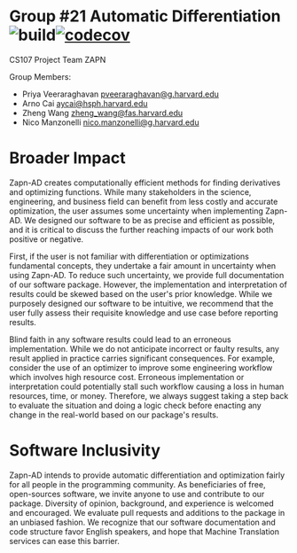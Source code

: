 # Group #21 Automatic Differentiation ![build](https://github.com/cs107-zapn/cs107-FinalProject/actions/workflows/github-actions-demo.yml/badge.svg?branch=final)[![codecov](https://codecov.io/gh/cs107-zapn/cs107-FinalProject/branch/final/graph/badge.svg?token=AZN0X1SRCU)](https://codecov.io/gh/cs107-zapn/cs107-FinalProject)
CS107 Project Team ZAPN

Group Members:
- Priya	Veeraraghavan	pveeraraghavan@g.harvard.edu
- Arno	Cai	aycai@hsph.harvard.edu
- Zheng	Wang	zheng_wang@fas.harvard.edu
- Nico	Manzonelli	nico.manzonelli@g.harvard.edu

# Broader Impact

Zapn-AD creates computationally efficient methods for finding derivatives and optimizing functions. While many stakeholders in the science, engineering, and business field can benefit from less costly and accurate optimization, the user assumes some uncertainty when implementing Zapn-AD. We designed our software to be as precise and efficient as possible, and it is critical to discuss the further reaching impacts of our work both positive or negative.

First, if the user is not familiar with differentiation or optimizations fundamental concepts, they undertake a fair amount in uncertainty when using Zapn-AD. To reduce such uncertainty, we provide full documentation of our software package. However, the implementation and interpretation of results could be skewed based on the user's prior knowledge. While we purposely designed our software to be intuitive, we recommend that the user fully assess their requisite knowledge and use case before reporting results. 

Blind faith in any software results could lead to an erroneous implementation. While we do not anticipate incorrect or faulty results, any result applied in practice carries significant consequences. For example, consider the use of an optimizer to improve some engineering workflow which involves high resource cost. Erroneous implementation or interpretation could potentially stall such workflow causing a loss in human resources, time, or money. Therefore, we always suggest taking a step back to evaluate the situation and doing a logic check before enacting any change in the real-world based on our package's results.

# Software Inclusivity

Zapn-AD intends to provide automatic differentiation and optimization fairly for all people in the programming community. As beneficiaries of free, open-sources software, we invite anyone to use and contribute to our package. Diversity of opinion, background, and experience is welcomed and encouraged. We evaluate pull requests and additions to the package in an unbiased fashion. We recognize that our software documentation and code structure favor English speakers, and hope that Machine Translation services can ease this barrier.


